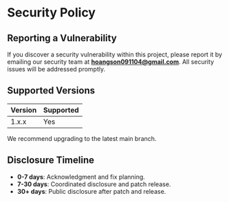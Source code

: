 # Security Policy

## Reporting a Vulnerability

If you discover a security vulnerability within this project, please report it
by emailing our security team at **hoangson091104@gmail.com**. All security issues
will be addressed promptly.

## Supported Versions

| Version | Supported |
| ------- | --------- |
| 1.x.x   | Yes       |

We recommend upgrading to the latest main branch.

## Disclosure Timeline

- **0-7 days**: Acknowledgment and fix planning.
- **7-30 days**: Coordinated disclosure and patch release.
- **30+ days**: Public disclosure after patch and release.
